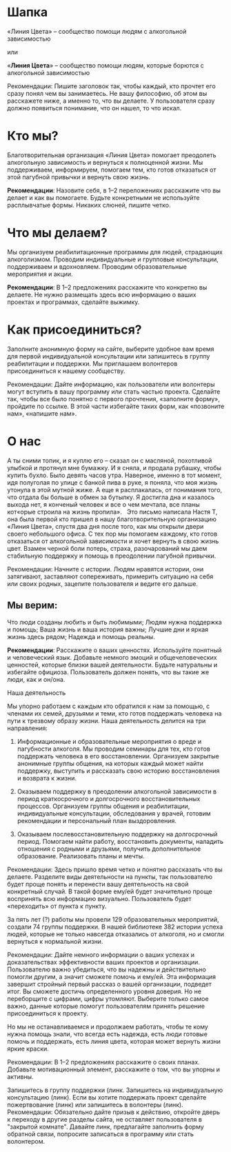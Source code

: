  
# Шапка
«Линия Цвета» – сообщество помощи людям с алкогольной зависимостью

или

«**Линия Цвета**» – сообщество помощи людям, которые борются с алкогольной зависимостью

Рекомендации: Пишите заголовок так, чтобы каждый, кто прочтет его сразу понял чем вы занимаетесь. Не вашу философию, об этом вы расскажете ниже, а именно то, что вы делаете. У пользователя сразу должно появиться понимание, что он нашел, то что искал.

# Кто мы?

Благотворительная организация «Линия Цвета» помогает преодолеть алкогольную зависимость и вернуться к полноценной жизни. Мы поддерживаем, информируем, помогаем тем, кто готов отказаться от этой пагубной привычки и вернуть свою жизнь.

**Рекомендации**: Назовите себя, в 1–2 переложениях расскажите что вы делает и как вы помогаете. Будьте конкретными не используйте расплывчатые формы. Никаких слюней, пишите четко.

# Что мы делаем?

Мы организуем реабилитационные программы для людей, страдающих алкоголизмом. Проводим индивидуальные и групповые консультации, поддерживаем и вдохновляем. Проводим образовательные мероприятия и акции.

**Рекомендации**: В 1–2 предложениях расскажите что конкретно вы делаете. Не нужно размещать здесь всю информацию о ваших проектах и программах, сделайте выжимку.

# Как присоединиться?

Заполните анонимную форму на сайте, выберите удобное вам время для первой индивидуальной консультации или запишитесь в группу реабилитации и поддержки. Мы приглашаем волонтеров присоединиться к нашему сообществу.

Рекомендации: Дайте информацию, как пользователи или волонтеры могут вступить в вашу программу или стать частью проекта. Сделайте так, чтобы все было понятно с первого прочтения, «заполните форму», пройдите по ссылке. В этой части избегайте таких форм, как «позвоните нам», «напишите нам».

# О нас

А ты сними топик, и я куплю его – сказал он с масляной, похотливой улыбкой и протянул мне бумажку. И я сняла, и продала рубашку, чтобы купить бухло. Было девять часов утра. Наверное, именно в тот момент, идя полуголая по улице с банкой пива в руке, я поняла, что моя жизнь утонула в этой мутной жиже. А еще я расплакалась, от понимания того, что отдала бы больше в обмен за бутылку. Я достигла дна и казалось выхода нет, я конченый человек и все о чем мечтала, все планы кот«орые строила на жизнь пропила».
 
Это письмо написала Настя Т, она была первой кто пришел в нашу благотворительную организацию «Линия Цвета», спустя два дня после того, как мы открыли двери своего небольшого офиса.
С тех пор мы помогаем каждому, кто готов отказаться от алкогольной зависимости и хочет вернуть в свою жизнь цвет. Взамен черной боли потерь, страха, разочарований мы даем стабильную поддержку и помощь в преодолении пагубной привычки.

Рекомендации: Начните с истории. Людям нравятся истории, они затягивают, заставляют сопереживать, примерить ситуацию на себя или своих родных, зацепите пользователя и ведите его дальше.

## Мы верим:

Что люди созданы любить и быть любимыми;
Людям нужна поддержка и помощь;
Ваша жизнь и ваша история важны;
Лучшие дни и яркая жизнь здесь рядом;
Надежда и помощь реальны.

**Рекомендации**: Расскажите о ваших ценностях. Используйте понятный и человеческий язык. Добавьте немного эмоций и общечеловеческих ценностей, которые близки вашей деятельности. Будьте натуральны и избегайте официоза. Пользователь должен понять, что вы такие же люди, как и он/она.

Наша деятельность

Мы упорно работаем с каждым кто обратился к нам за помощью, с членами их семей, друзьями и теми, кто готов поддержать человека на пути к трезвому образу жизни. Наша деятельность делится на три направления:

1. Информационные и образовательные мероприятия о вреде и пагубности алкоголя. Мы проводим семинары для тех, кто готов поддержать человека в его восстановлении. Организуем закрытые анонимные группы общения, на которых каждый может найти поддержку, выступить и рассказать свою историю восстановления и возврата к жизни.

2. Оказываем поддержку в преодолении алкогольной зависимости в период краткосрочного и долгосрочного восстановительных процессов. Организуем группы общения и реабилитации, индивидуальные консультации, обследования у врачей, готовим рекомендации и персональный план выздоровления.

3. Оказываем послевосстановительную поддержку на долгосрочный период. Помогаем найти работу, восстановить документы, наладить отношения с родными и друзьями, получить дополнительное образование. Реализовать планы и мечты.

Рекомендации: Здесь пришло время четко и понятно рассказать что вы делаете. Разделите виды деятельности на пункты, так пользователю будет проще понять и перенести вашу деятельность на свой конкретный случай. В такой форме ему/ей будет значительно проще воспринять всю информацию визуально. Пользователь будет «переходить» от пункта к пункту.

За пять лет (?) работы мы провели 129 образовательных мероприятий, создали 74 группы поддержки. В нашей библиотеке 382 истории успеха людей, которые не только навсегда отказались от алкоголя, но и смогли вернуться к нормальной жизни.

Рекомендации: Дайте немного информации о ваших успехах и доказательствах эффективности ваших проектов и организации. Пользователю важно убедиться, что вы надежны и действительно помогли другим, а значит сможете помочь и ему/ей. Эта информация завершит стройный первый рассказ о вашей организации, подведет итог. Вы сможете достичь определенного уровня доверия. Но не переборщите с цифрами, цифры утомляют. Выберите только самое важно, данные которые помогут пользователям принять решение присоединиться к проекту.

Но мы не останавливаемся и продолжаем работать, чтобы те кому нужна помощь знали, что всегда есть надежда, есть люди готовые помочь и поддержать, есть линия цвета, которая может вернуть жизни яркие краски.

Рекомендации: В 1–2 предложениях расскажите о своих планах. Добавьте мотивационный элемент, расскажите о том, что вы упорны и активны.

Запишитесь в группу поддержки (линк. Запишитесь на индивидуальную консультацию (линк).
Если вы хотите поддержать проект сделайте пожертвование (линк) или запишитесь в волонтеры (линк).
 
Рекомендации: Обязательно дайте призыв к действию, откройте дверь к переходу в другие разделы сайта, не оставляет пользователя в "закрытой комнате". Давайте линк, предлагайте заполнить форму обратной связи, попросите записаться в программу или стать волонтером.
